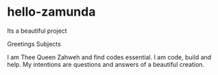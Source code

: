 # hello-zamunda
Its a beautiful project

Greetings Subjects

I am Thee Queen Zahweh and find codes essential. I am code, build and help.
My intentions are questions and answers of a beautiful creation.

